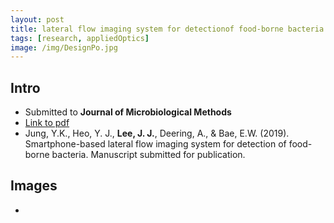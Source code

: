 ```yaml
---
layout: post
title: lateral flow imaging system for detectionof food-borne bacteria Project
tags: [research, appliedOptics]
image: /img/DesignPo.jpg
---
```

## Intro
* Submitted to __Journal of Microbiological Methods__
* [Link to pdf](https://www.google.com)
* Jung, Y.K., Heo, Y. J., __Lee, J. J.__, Deering, A., & Bae, E.W. (2019). Smartphone-based lateral flow imaging system for detection of food-borne bacteria. Manuscript submitted for publication.

## Images
* 
